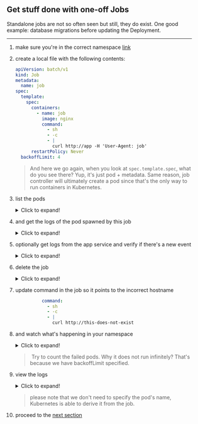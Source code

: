 ## Get stuff done with one-off Jobs

Standalone jobs are not so often seen but still, they do exist.
One good example: database migrations before updating the Deployment.

---

1. make sure you're in the correct namespace [link](./00_single_pod.md)

2. create a local file with the following contents:

    ```yaml
    apiVersion: batch/v1
    kind: Job
    metadata:
      name: job
    spec:
      template:
        spec:
          containers:
            - name: job
              image: nginx
              command:
                - sh
                - -c
                - |
                  curl http://app -H 'User-Agent: job'
          restartPolicy: Never
      backoffLimit: 4
    ```

    > And here we go again, when you look at `spec.template.spec`, what do you see there? Yup, it's just pod + metadata. Same reason, job controller will ultimately create a pod since that's the only way to run containers in Kubernetes.

3. list the pods

    <details>
    <summary>Click to expand!</summary>

    ```bash
    kubectl get pods
    ```
    </details>

4. and get the logs of the pod spawned by this job

    <details>
    <summary>Click to expand!</summary>

    ```bash
    kubectl logs <pod name>
    ```
    </details>

5. optionally get logs from the app service and verify if there's a new event

    <details>
    <summary>Click to expand!</summary>

    ```bash
    kubectl logs deploy/app
    ```
    </details>

6. delete the job

    <details>
    <summary>Click to expand!</summary>

    ```bash
    kubectl delete job job
    ```
    </details>

7. update command in the job so it points to the incorrect hostname

    ```yaml
              command:
                - sh
                - -c
                - |
                  curl http://this-does-not-exist
    ```

8. and watch what's happening in your namespace

    <details>
    <summary>Click to expand!</summary>

    ```bash
    watch kubectl get pods
    ```
    </details>

    > Try to count the failed pods. Why it does not run infinitely? That's because we have backoffLimit specified.

9. view the logs

    <details>
    <summary>Click to expand!</summary>

    ```bash
    kubectl logs job/job
    ```
    </details>

    > please note that we don't need to specify the pod's name, Kubernetes is able to derive it from the job.

10. proceed to the [next section](04_periodically_running_job.md)
